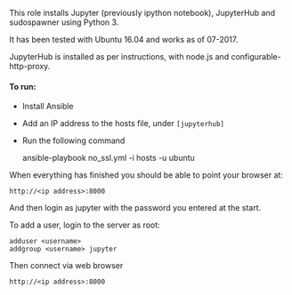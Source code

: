 This role installs Jupyter (previously ipython notebook), JupyterHub and sudospawner using Python 3.
 
It has been tested with Ubuntu 16.04 and works as of 07-2017.

JupyterHub is installed as per instructions, with node.js and configurable-http-proxy.

#### To run:

-  Install Ansible
-  Add an IP address to the hosts file, under `[jupyterhub]` 
-  Run the following command


    ansible-playbook no_ssl.yml -i hosts -u ubuntu

When everything has finished you should be able to point your browser at:

    http://<ip address>:8000

And then login as jupyter with the password you entered at the start.

To add a user, login to the server as root:

    adduser <username>
    addgroup <username> jupyter

Then connect via web browser

    http://<ip address>:8000